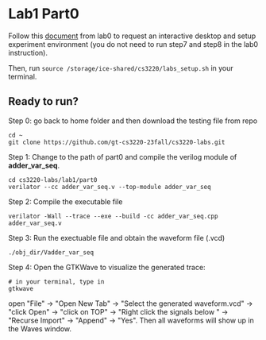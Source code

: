 # Lab1 Part0

Follow this [document](https://docs.google.com/document/d/1AEyVnDq-EX87BF8rP6L7kGDFoxXFHFT3Fsqeemnlcyk/edit?usp=sharing) from lab0 to request an interactive desktop and setup experiment environment (you do not need to run step7 and step8 in the lab0 instruction).

Then, run `source /storage/ice-shared/cs3220/labs_setup.sh` in your terminal.

## Ready to run?
Step 0: go back to home folder and then download the testing file from repo 
```
cd ~
git clone https://github.com/gt-cs3220-23fall/cs3220-labs.git
```

Step 1: Change to the path of part0 and compile the verilog module of **adder_var_seq**. 
```
cd cs3220-labs/lab1/part0
verilator --cc adder_var_seq.v --top-module adder_var_seq
```

Step 2: Compile the executable file
```
verilator -Wall --trace --exe --build -cc adder_var_seq.cpp adder_var_seq.v
```

Step 3: Run the exectuable file and obtain the waveform file (.vcd)
```
./obj_dir/Vadder_var_seq
```

Step 4: Open the GTKWave to visualize the generated trace:

```
# in your terminal, type in
gtkwave
```

open "File" -> "Open New Tab" -> "Select the generated waveform.vcd" -> "click Open" -> "click on TOP" -> "Right click the signals below " -> "Recurse Import" -> "Append" -> "Yes".
Then all waveforms will show up in the Waves window.
